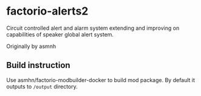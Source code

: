 # factorio-alerts2
Circuit controlled alert and alarm system extending and improving on capabilities of speaker global alert system.

Originally by asmnh

## Build instruction

Use asmhn/factorio-modbuilder-docker to build mod package. By default it outputs to `/output` directory.
